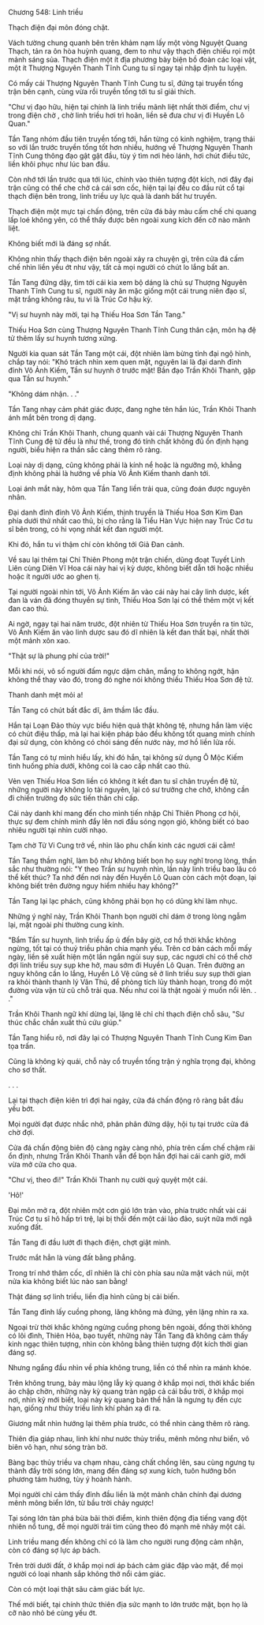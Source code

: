




Chương 548: Linh triều


Thạch điện đại môn đóng chặt.

Vách tường chung quanh bên trên khảm nạm lấy một vòng Nguyệt Quang Thạch, tản ra ôn hòa huỳnh quang, đem to như vậy thạch điện chiếu rọi một mảnh sáng sủa. Thạch điện một ít địa phương bày biện bồ đoàn các loại vật, một ít Thượng Nguyên Thanh Tĩnh Cung tu sĩ ngay tại nhập định tu luyện.

Có mấy cái Thượng Nguyên Thanh Tĩnh Cung tu sĩ, đứng tại truyền tống trận bên cạnh, cùng vừa rồi truyền tống tới tu sĩ giải thích.

"Chư vị đạo hữu, hiện tại chính là linh triều mãnh liệt nhất thời điểm, chư vị trong điện chờ , chờ linh triều hơi trì hoãn, liền sẽ đưa chư vị đi Huyền Lô Quan."

Tần Tang nhóm đầu tiên truyền tống tới, hắn từng có kinh nghiệm, trạng thái so với lần trước truyền tống tốt hơn nhiều, hướng về Thượng Nguyên Thanh Tĩnh Cung thông đạo gật gật đầu, tùy ý tìm nơi hẻo lánh, hơi chút điều tức, liền khôi phục như lúc ban đầu.

Còn nhớ tới lần trước qua tới lúc, chính vào thiên tượng đột kích, nơi đây đại trận cũng có thể che chở cả cái sơn cốc, hiện tại lại đều co đầu rút cổ tại thạch điện bên trong, linh triều uy lực quả là danh bất hư truyền.

Thạch điện một mực tại chấn động, trên cửa đá bảy màu cấm chế chi quang lấp loé không yên, có thể thấy được bên ngoài xung kích đến cỡ nào mãnh liệt.

Không biết mới là đáng sợ nhất.

Không nhìn thấy thạch điện bên ngoài xảy ra chuyện gì, trên cửa đá cấm chế nhìn liền yếu ớt như vậy, tất cả mọi người có chút lo lắng bất an.

Tần Tang đứng dậy, tìm tới cái kia xem bộ dáng là chủ sự Thượng Nguyên Thanh Tĩnh Cung tu sĩ, người này ăn mặc giống một cái trung niên đạo sĩ, mặt trắng không râu, tu vi là Trúc Cơ hậu kỳ.

"Vị sư huynh này mời, tại hạ Thiếu Hoa Sơn Tần Tang."

Thiếu Hoa Sơn cùng Thượng Nguyên Thanh Tĩnh Cung thân cận, môn hạ đệ tử thêm lấy sư huynh tương xứng.

Người kia quan sát Tần Tang một cái, đột nhiên làm bừng tỉnh đại ngộ hình, chắp tay nói: "Khó trách nhìn xem quen mặt, nguyên lai là đại danh đỉnh đỉnh Vô Ảnh Kiếm, Tần sư huynh ở trước mặt! Bần đạo Trần Khôi Thanh, gặp qua Tần sư huynh."

"Không dám nhận. . ."

Tần Tang nhạy cảm phát giác được, đang nghe tên hắn lúc, Trần Khôi Thanh ánh mắt bên trong dị dạng.

Không chỉ Trần Khôi Thanh, chung quanh vài cái Thượng Nguyên Thanh Tĩnh Cung đệ tử đều là như thế, trong đó tính chất không đủ ổn định hạng người, biểu hiện ra thần sắc càng thêm rõ ràng.

Loại này dị dạng, cũng không phải là kính nể hoặc là ngưỡng mộ, khẳng định không phải là hướng về phía Vô Ảnh Kiếm thanh danh tới.

Loại ánh mắt này, hôm qua Tần Tang liền trải qua, cũng đoán được nguyên nhân.

Đại danh đỉnh đỉnh Vô Ảnh Kiếm, thịnh truyền là Thiếu Hoa Sơn Kim Đan phía dưới thứ nhất cao thủ, bị cho rằng là Tiểu Hàn Vực hiện nay Trúc Cơ tu sĩ bên trong, có hi vọng nhất kết đan người một.

Khi đó, hắn tu vi thậm chí còn không tới Giả Đan cảnh.

Về sau lại thêm tại Chỉ Thiên Phong một trận chiến, dũng đoạt Tuyết Linh Liên cùng Diên Vĩ Hoa cái này hai vị kỳ dược, không biết dẫn tới hoặc nhiều hoặc ít người ước ao ghen tị.

Tại người ngoài nhìn tới, Vô Ảnh Kiếm ăn vào cái này hai cây linh dược, kết đan là ván đã đóng thuyền sự tình, Thiếu Hoa Sơn lại có thể thêm một vị kết đan cao thủ.

Ai ngờ, ngay tại hai năm trước, đột nhiên từ Thiếu Hoa Sơn truyền ra tin tức, Vô Ảnh Kiếm ăn vào linh dược sau đó dĩ nhiên là kết đan thất bại, nhất thời một mảnh xôn xao.

"Thật sự là phung phí của trời!"

Mỗi khi nói, vô số người đấm ngực dậm chân, mắng to không ngớt, hận không thể thay vào đó, trong đó nghe nói không thiếu Thiếu Hoa Sơn đệ tử.

Thanh danh mệt mỏi a!

Tần Tang có chút bất đắc dĩ, âm thầm lắc đầu.

Hắn tại Loạn Đảo thủy vực biểu hiện quả thật không tệ, nhưng hắn làm việc có chút điệu thấp, mà lại hai kiện pháp bảo đều không tốt quang minh chính đại sử dụng, còn không có chói sáng đến nước này, mơ hồ liền lửa rồi.

Tần Tang có tự mình hiểu lấy, khi đó hắn, tại không sử dụng Ô Mộc Kiếm tình huống phía dưới, không coi là cao cấp nhất cao thủ.

Vẻn vẹn Thiếu Hoa Sơn liền có không ít kết đan tu sĩ chân truyền đệ tử, những người này không lo tài nguyên, lại có sư trưởng che chở, không cần đi chiến trường đọ sức tiến thân chi cấp.

Cái này danh khí mang đến cho mình tiến nhập Chỉ Thiên Phong cơ hội, thực sự đem chính mình đẩy lên nơi đầu sóng ngọn gió, không biết có bao nhiêu người tại nhìn cười nhạo.

Tạm chờ Tử Vi Cung trở về, nhìn lão phu chấn kinh các ngươi cái cằm!

Tần Tang thầm nghĩ, làm bộ như không biết bọn họ suy nghĩ trong lòng, thần sắc như thường nói: "Y theo Trần sư huynh nhìn, lần này linh triều bao lâu có thể kết thúc? Ta nhớ đến nơi này đến Huyền Lô Quan còn cách một đoạn, lại không biết trên đường nguy hiểm nhiều hay không?"

Tần Tang lại lạc phách, cũng không phải bọn họ có dũng khí làm nhục.

Những ý nghĩ này, Trần Khôi Thanh bọn người chỉ dám ở trong lòng ngẫm lại, mặt ngoài phi thường cung kính.

"Bẩm Tần sư huynh, linh triều ấp ủ đến bây giờ, cơ hồ thời khắc không ngừng, tốt tại có thuỷ triều phân chia mạnh yếu. Trên cơ bản cách mỗi mấy ngày, liền sẽ xuất hiện một lần ngắn ngủi suy sụp, các ngươi chỉ có thể chờ đợi linh triều suy sụp khe hở, mau sớm đi Huyền Lô Quan. Trên đường an nguy không cần lo lắng, Huyền Lô Vệ cũng sẽ ở linh triều suy sụp thời gian ra khỏi thành thanh lý Vân Thú, để phòng tích lũy thành hoạn, trong đó một đường vừa vặn từ cũ chỗ trải qua. Nếu như coi là thật ngoài ý muốn nổi lên. . ."

Trần Khôi Thanh ngữ khí dừng lại, lặng lẽ chỉ chỉ thạch điện chỗ sâu, "Sư thúc chắc chắn xuất thủ cứu giúp."

Tần Tang hiểu rõ, nơi đây lại có Thượng Nguyên Thanh Tĩnh Cung Kim Đan tọa trấn.

Cũng là không kỳ quái, chỗ này cổ truyền tống trận ý nghĩa trọng đại, không cho sơ thất.

. . .

Lại tại thạch điện kiên trì đợi hai ngày, cửa đá chấn động rõ ràng bắt đầu yếu bớt.

Mọi người đạt được nhắc nhở, phân phân đứng dậy, hội tụ tại trước cửa đá chờ đợi.

Cửa đá chấn động biên độ càng ngày càng nhỏ, phía trên cấm chế chậm rãi ổn định, nhưng Trần Khôi Thanh vẫn để bọn hắn đợi hai cái canh giờ, mới vừa mở cửa cho qua.

"Chư vị, theo đi!" Trần Khôi Thanh nụ cười quỷ quyệt một cái.

'Hô!'

Đại môn mở ra, đột nhiên một cơn gió lớn tràn vào, phía trước nhất vài cái Trúc Cơ tu sĩ hô hấp trì trệ, lại bị thổi đến một cái lảo đảo, suýt nữa mới ngã xuống đất.

Tần Tang đi đầu lướt đi thạch điện, chợt giật mình.

Trước mắt hẳn là vùng đất bằng phẳng.

Trong trí nhớ thâm cốc, dĩ nhiên là chỉ còn phía sau nửa mặt vách núi, một nửa kia không biết lúc nào san bằng!

Thật đáng sợ linh triều, liền địa hình cũng bị cải biến.

Tần Tang đỉnh lấy cuồng phong, lăng không mà đứng, yên lặng nhìn ra xa.

Ngoại trừ thời khắc không ngừng cuồng phong bên ngoài, đồng thời không có lôi đình, Thiên Hỏa, bạo tuyết, những này Tần Tang đã không cảm thấy kinh ngạc thiên tượng, nhìn còn không bằng thiên tượng đột kích thời gian đáng sợ.

Nhưng ngẩng đầu nhìn về phía không trung, liền có thể nhìn ra mánh khóe.

Trên không trung, bảy màu lộng lẫy kỳ quang ở khắp mọi nơi, thời khắc biến ảo chập chờn, những này kỳ quang tràn ngập cả cái bầu trời, ở khắp mọi nơi, nhìn kỹ mới biết, loại này kỳ quang bản thể hẳn là ngưng tụ đến cực hạn, giống như thủy triều linh khí phản xạ đi ra.

Giương mắt nhìn hướng lại thêm phía trước, có thể nhìn càng thêm rõ ràng.

Thiên địa giáp nhau, linh khí như nước thủy triều, mênh mông như biển, vô biên vô hạn, như sóng tràn bờ.

Bàng bạc thủy triều va chạm nhau, càng chất chồng lên, sau cùng ngưng tụ thành đầy trời sóng lớn, mang đến đáng sợ xung kích, tuôn hướng bốn phương tám hướng, tùy ý hoành hành.

Mọi người chỉ cảm thấy đỉnh đầu liền là một mảnh chân chính đại dương mênh mông biển lớn, từ bầu trời chảy ngược!

Tại sóng lớn tàn phá bừa bãi thời điểm, kinh thiên động địa tiếng vang đột nhiên nổ tung, để mọi người trái tim cũng theo đó mạnh mẽ nhảy một cái.

Linh triều mang đến không chỉ có là làm cho người rung động cảm nhận, còn có đáng sợ lực áp bách.

Trên trời dưới đất, ở khắp mọi nơi áp bách cảm giác đập vào mặt, để mọi người có loại nhanh sắp không thở nổi cảm giác.

Còn có một loại thật sâu cảm giác bất lực.

Thế mới biết, tại chính thức thiên địa sức mạnh to lớn trước mặt, bọn họ là cỡ nào nhỏ bé cùng yếu ớt.




